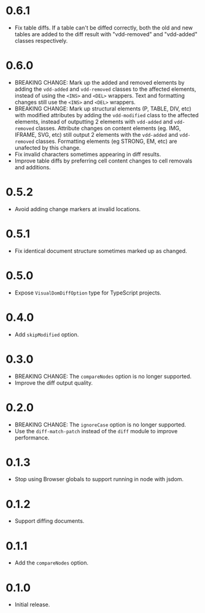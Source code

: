 # 0.6.1

-   Fix table diffs. If a table can't be diffed correctly, both the old and new tables are added to the diff result with "vdd-removed" and "vdd-added" classes respectively.

# 0.6.0

-   BREAKING CHANGE: Mark up the added and removed elements by adding the `vdd-added` and `vdd-removed` classes to the affected elements, instead of using the `<INS>` and `<DEL>` wrappers. Text and formatting changes still use the `<INS>` and `<DEL>` wrappers.
-   BREAKING CHANGE: Mark up structural elements (P, TABLE, DIV, etc) with modified attributes by adding the `vdd-modified` class to the affected elements, instead of outputting 2 elements with `vdd-added` and `vdd-removed` classes. Attribute changes on content elements (eg. IMG, IFRAME, SVG, etc) still output 2 elements with the `vdd-added` and `vdd-removed` classes. Formatting elements (eg STRONG, EM, etc) are unafected by this change.
-   Fix invalid characters sometimes appearing in diff results.
-   Improve table diffs by preferring cell content changes to cell removals and additions.

# 0.5.2

-   Avoid adding change markers at invalid locations.

# 0.5.1

-   Fix identical document structure sometimes marked up as changed.

# 0.5.0

-   Expose `VisualDomDiffOption` type for TypeScript projects.

# 0.4.0

-   Add `skipModified` option.

# 0.3.0

-   BREAKING CHANGE: The `compareNodes` option is no longer supported.
-   Improve the diff output quality.

# 0.2.0

-   BREAKING CHANGE: The `ignoreCase` option is no longer supported.
-   Use the `diff-match-patch` instead of the `diff` module to improve performance.

# 0.1.3

-   Stop using Browser globals to support running in node with jsdom.

# 0.1.2

-   Support diffing documents.

# 0.1.1

-   Add the `compareNodes` option.

# 0.1.0

-   Initial release.
